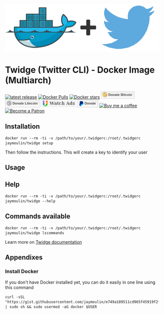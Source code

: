 ![logo](logo.png)

Twidge (Twitter CLI) - Docker Image (Multiarch)
===============================================

[![latest release](https://img.shields.io/github/release/jaymoulin/docker-twidge.svg "latest release")](http://github.com/jaymoulin/docker-twidge/releases)
[![Docker Pulls](https://img.shields.io/docker/pulls/jaymoulin/twidge.svg)](https://hub.docker.com/r/jaymoulin/twidge/)
[![Docker stars](https://img.shields.io/docker/stars/jaymoulin/twidge.svg)](https://hub.docker.com/r/jaymoulin/twidge/)
[![Bitcoin donation](https://github.com/jaymoulin/jaymoulin.github.io/raw/master/btc.png "Bitcoin donation")](https://m.freewallet.org/id/374ad82e/btc)
[![Litecoin donation](https://github.com/jaymoulin/jaymoulin.github.io/raw/master/ltc.png "Litecoin donation")](https://m.freewallet.org/id/374ad82e/ltc)
[![Watch Ads](https://github.com/jaymoulin/jaymoulin.github.io/raw/master/utip.png "Watch Ads")](https://utip.io/femtopixel)
[![PayPal donation](https://github.com/jaymoulin/jaymoulin.github.io/raw/master/ppl.png "PayPal donation")](https://www.paypal.me/jaymoulin)
[![Buy me a coffee](https://www.buymeacoffee.com/assets/img/custom_images/orange_img.png "Buy me a coffee")](https://www.buymeacoffee.com/3Yu8ajd7W)
[![Become a Patron](https://badgen.net/badge/become/a%20patron/F96854 "Become a Patron")](https://patreon.com/femtopixel)


Installation
------------

```
docker run --rm -ti -v /path/to/your/.twidgerc:/root/.twidgerc jaymoulin/twidge setup
```

Then follow the instructions. This will create a key to identify your user

Usage
-----


## Help
```
docker run --rm -ti -v /path/to/your/.twidgerc:/root/.twidgerc jaymoulin/twidge --help
```

## Commands available
```
docker run --rm -ti -v /path/to/your/.twidgerc:/root/.twidgerc jaymoulin/twidge lscommands
```

Learn more on [Twidge documentation](https://github.com/jgoerzen/twidge/wiki)

Appendixes
---

### Install Docker

If you don't have Docker installed yet, you can do it easily in one line using this command
 
```
curl -sSL "https://gist.githubusercontent.com/jaymoulin/e749a189511cd965f45919f2f99e45f3/raw/0e650b38fde684c4ac534b254099d6d5543375f1/ARM%2520(Raspberry%2520PI)%2520Docker%2520Install" | sudo sh && sudo usermod -aG docker $USER
```
